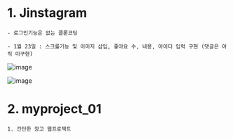 # 1. Jinstagram
    - 로그인기능은 없는 클론코딩

    - 1월 23일 : 스크롤기능 및 이미지 삽입, 좋아요 수, 내용, 아이디 입력 구현 (댓글은 아직 미구현) 
![image](https://github.com/ho1121h/Python_Project/assets/102492367/9fd7c4d2-3a12-4157-ab19-39d765b91f83)
    
![image](https://github.com/ho1121h/Python_Project/assets/102492367/a44812a9-83ec-4703-831f-78c0cc109759)







# 2. myproject_01
    1. 간단한 장고 웹프로젝트
